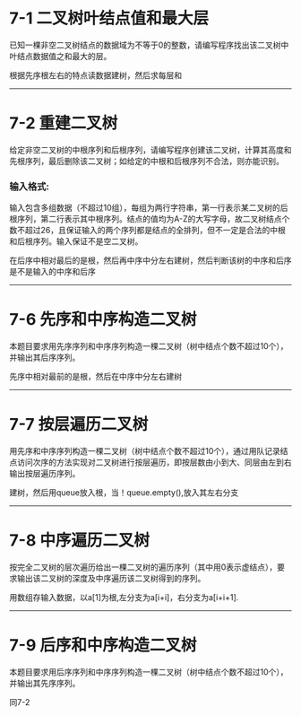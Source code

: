 # 7-1 二叉树叶结点值和最大层

已知一棵非空二叉树结点的数据域为不等于0的整数，请编写程序找出该二叉树中叶结点数据值之和最大的层。

根据先序根左右的特点读数据建树，然后求每层和

------

# 7-2 重建二叉树

给定非空二叉树的中根序列和后根序列，请编写程序创建该二叉树，计算其高度和先根序列，最后删除该二叉树；如给定的中根和后根序列不合法，则亦能识别。

### 输入格式:

输入包含多组数据（不超过10组），每组为两行字符串，第一行表示某二叉树的后根序列，第二行表示其中根序列。结点的值均为A-Z的大写字母，故二叉树结点个数不超过26，且保证输入的两个序列都是结点的全排列，但不一定是合法的中根和后根序列。输入保证不是空二叉树。

在后序中相对最后的是根，然后再中序中分左右建树，然后判断该树的中序和后序是不是输入的中序和后序

------

# 7-6 先序和中序构造二叉树

本题目要求用先序序列和中序序列构造一棵二叉树（树中结点个数不超过10个），并输出其后序序列。

先序中相对最前的是根，然后在中序中分左右建树

------

# 7-7 按层遍历二叉树

用先序和中序序列构造一棵二叉树（树中结点个数不超过10个），通过用队记录结点访问次序的方法实现对二叉树进行按层遍历，即按层数由小到大、同层由左到右输出按层遍历序列。

建树，然后用queue放入根，当！queue.empty(),放入其左右分支

------

# 7-8 中序遍历二叉树

按完全二叉树的层次遍历给出一棵二叉树的遍历序列（其中用0表示虚结点），要求输出该二叉树的深度及中序遍历该二叉树得到的序列。

用数组存输入数据，以a[1]为根,左分支为a[i+i]，右分支为a[i+i+1].

------

# 7-9 后序和中序构造二叉树

本题目要求用后序序列和中序序列构造一棵二叉树（树中结点个数不超过10个），并输出其先序序列。

同7-2